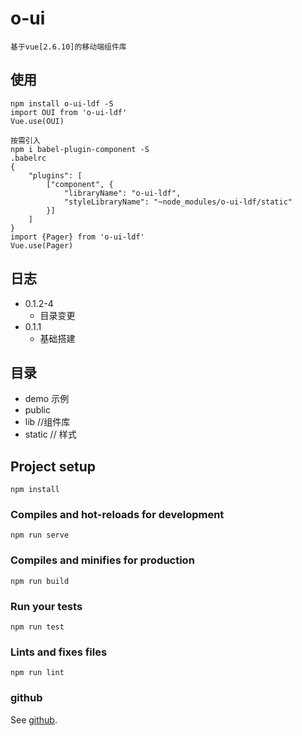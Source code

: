 # o-ui
```
基于vue[2.6.10]的移动端组件库
```

## 使用
```
npm install o-ui-ldf -S
import OUI from 'o-ui-ldf'
Vue.use(OUI)

按需引入
npm i babel-plugin-component -S
.babelrc
{
	"plugins": [
		["component", {
			"libraryName": "o-ui-ldf",
			"styleLibraryName": "~node_modules/o-ui-ldf/static"
		}]
	]
}
import {Pager} from 'o-ui-ldf'
Vue.use(Pager)
```
## 日志
- 0.1.2-4
	- 目录变更 
- 0.1.1
	- 基础搭建 


## 目录
- demo 示例
- public
- lib //组件库
- static // 样式

## Project setup
```
npm install
```

### Compiles and hot-reloads for development
```
npm run serve
```

### Compiles and minifies for production
```
npm run build
```

### Run your tests
```
npm run test
```

### Lints and fixes files
```
npm run lint
```

### github
See [github](https://gitbub.com/laodifanga/o-ui).
